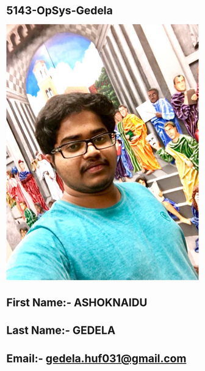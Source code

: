 # 5143-OpSys-Gedela
![alt tag](https://github.com/ashoknaidug/4103-102-OpSys-Gedela/blob/master/WhatsApp%20Image%202016-08-31%20at%208.08.59%20PM.jpeg)
# First Name:- ASHOKNAIDU
# Last Name:- GEDELA
# Email:- gedela.huf031@gmail.com
